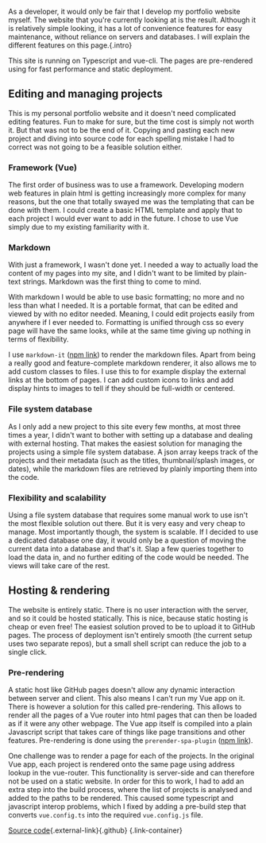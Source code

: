 As a developer, it would only be fair that I develop my portfolio website myself. The website that you're currently looking at is the result. Although it is relatively simple looking, it has a lot of convenience features for easy maintenance, without reliance on servers and databases. I will explain the different features on this page.{.intro}

This site is running on Typescript and vue-cli. The pages are pre-rendered using for fast performance and static deployment.

## Editing and managing projects
This is my personal portfolio website and it doesn't need complicated editing features. Fun to make for sure, but the time cost is simply not worth it. But that was not to be the end of it. Copying and pasting each new project and diving into source code for each spelling mistake I had to correct was not going to be a feasible solution either.

### Framework (Vue)
The first order of business was to use a framework. Developing modern web features in plain html is getting increasingly more complex for many reasons, but the one that totally swayed me was the templating that can be done with them. I could create a basic HTML template and apply that to each project I would ever want to add in the future. I chose to use Vue simply due to my existing familiarity with it.

### Markdown
With just a framework, I wasn't done yet. I needed a way to actually load the content of my pages into my site, and I didn't want to be limited by plain-text strings. Markdown was the first thing to come to mind. 

With markdown I would be able to use basic formatting; no more and no less than what I needed. It is a portable format, that can be edited and viewed by with no editor needed. Meaning, I could edit projects easily from anywhere if I ever needed to. Formatting is unified through css so every page will have the same looks, while at the same time giving up nothing in terms of flexibility.

I use `markdown-it` ([npm link](https://www.npmjs.com/package/markdown-it)) to render the markdown files. Apart from being a really good and feature-complete markdown renderer, it also allows me to add custom classes to files. I use this to for example display the external links at the bottom of pages. I can add custom icons to links and add display hints to images to tell if they should be full-width or centered.

### File system database
As I only add a new project to this site every few months, at most three times a year, I didn't want to bother with setting up a database and dealing with external hosting. That makes the easiest solution for managing the projects using a simple file system database. A json array keeps track of the projects and their metadata (such as the titles, thumbnail/splash images, or dates), while the markdown files are retrieved by plainly importing them into the code.

### Flexibility and scalability
Using a file system database that requires some manual work to use isn't the most flexible solution out there. But it is very easy and very cheap to manage. Most importantly though, the system is scalable. If I decided to use a dedicated database one day, it would only be a question of moving the current data into a database and that's it. Slap a few queries together to load the data in, and no further editing of the code would be needed. The views will take care of the rest.

## Hosting & rendering
The website is entirely static. There is no user interaction with the server, and so it could be hosted statically. This is nice, because static hosting is cheap or even free! The easiest solution proved to be to upload it to GitHub pages. The process of deployment isn't entirely smooth (the current setup uses two separate repos), but a small shell script can reduce the job to a single click. 

### Pre-rendering
A static host like GitHub pages doesn't allow any dynamic interaction between server and client. This also means I can't run my Vue app on it. There is however a solution for this called pre-rendering. This allows to render all the pages of a Vue router into html pages that can then be loaded as if it were any other webpage. The Vue app itself is compiled into a plain Javascript script that takes care of things like page transitions and other features. Pre-rendering is done using the `prerender-spa-plugin` ([npm link](https://www.npmjs.com/package/prerender-spa-plugin)).

One challenge was to render a page for each of the projects. In the original Vue app, each project is rendered onto the same page using address lookup in the vue-router. This functionality is server-side and can therefore not be used on a static website. In order for this to work, I had to add an extra step into the build process, where the list of projects is analysed and added to the paths to be rendered. This caused some typescript and javascript interop problems, which I fixed by adding a pre-build step that converts `vue.config.ts` into the required `vue.config.js` file.

[Source code](https://github.com/Creator13/cvanbattum.com){.external-link}{.github} {.link-container}